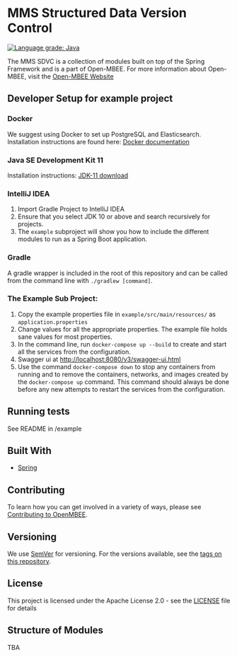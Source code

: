 # MMS Structured Data Version Control
[![Language grade: Java](https://img.shields.io/lgtm/grade/java/g/Open-MBEE/mms.svg?logo=lgtm&logoWidth=18)](https://lgtm.com/projects/g/Open-MBEE/mms/context:java)

The MMS SDVC is a collection of modules built on top of the Spring Framework and is a part of Open-MBEE. For more information about Open-MBEE, visit the [Open-MBEE Website](https://openmbee.org/)

## Developer Setup for example project
### Docker 
We suggest using Docker to set up PostgreSQL and Elasticsearch.  Installation 
instructions are found here: [Docker documentation](https://docs.docker.com/)

### Java SE Development Kit 11
Installation instructions: [JDK-11 download](https://www.oracle.com/java/technologies/javase-jdk11-downloads.html)
    
### IntelliJ IDEA

1. Import Gradle Project to IntelliJ IDEA
2. Ensure that you select JDK 10 or above and search recursively for projects.
3. The `example` subproject will show you how to include the different modules to run as a Spring Boot application.

### Gradle
A gradle wrapper is included in the root of this repository and can be called from the command line with `./gradlew [command]`.

### The Example Sub Project:
1. Copy the example properties file in `example/src/main/resources/` as `application.properties`
1. Change values for all the appropriate properties. The example file holds sane values for most properties.
1. In the command line, run `docker-compose up --build` to create and start all the services from the configuration. 
1. Swagger ui at [http://localhost:8080/v3/swagger-ui.html](http://localhost:8080/v3/swagger-ui.html)
1. Use the command `docker-compose down` to stop any containers from running and to remove the containers, networks, and images created by the `docker-compose up` command. This command should always be done before any new attempts to restart the services from the configuration. 

## Running tests

See README in /example

## Built With

* [Spring](https://spring.io)


## Contributing

To learn how you can get involved in a variety of ways, please see [Contributing to OpenMBEE](https://www.openmbee.org/contribute).

## Versioning

We use [SemVer](http://semver.org/) for versioning. For the versions available, see the [tags on this repository](https://github.com/Open-MBEE/mms-sdvc.git). 


## License

This project is licensed under the Apache License 2.0 - see the [LICENSE](LICENSE) file for details

## Structure of Modules 

TBA



